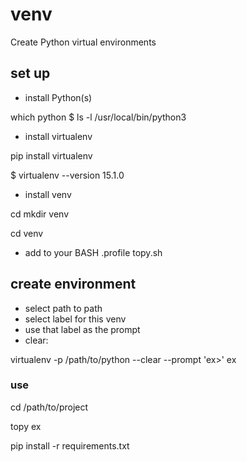 # venv

Create Python virtual environments

## set up

* install Python(s)

which python
$ ls -l /usr/local/bin/python3

* install virtualenv

pip install virtualenv


$ virtualenv --version
15.1.0


* install venv

cd
mkdir venv

cd venv

* add to your BASH .profile
 topy.sh

## create environment

* select path to path
* select label for this venv
* use that label as the prompt
* clear:

virtualenv -p /path/to/python  --clear --prompt 'ex>' ex

### use

cd /path/to/project

topy ex  

pip install -r requirements.txt
